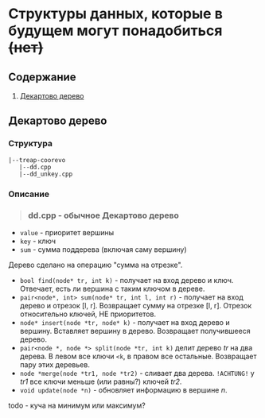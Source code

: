 # Структуры данных, которые в будущем могут понадобиться ~~(нет)~~

## Содержание
1. [Декартово дерево](#декартово-дерево)

## Декартово дерево
### Структура
```
|--treap-coorevo
   |--dd.cpp
   |--dd_unkey.cpp
```
### Описание
> ### dd.cpp - обычное Декартово дерево
  * `value` - приоритет вершины
  * `key` - ключ
  * `sum` - сумма поддерева (включая саму вершину)
  
 
Дерево сделано на операцию "сумма на отрезке".
  * `bool find(node* tr, int k)` - получает на вход дерево и ключ. Отвечает, есть ли вершина с таким ключом в дереве.
  * `pair<node*, int> sum(node* tr, int l, int r)` - получает на вход дерево и отрезок [l, r]. Возвращает сумму на отрезке [l, r]. Отрезок относительно ключей, НЕ приоритетов.
  * `node* insert(node *tr, node* k)` - получает на вход дерево и вершину. Вставляет вершину в дерево. Возвращает получившееся дерево.
  * `pair<node *, node *> split(node *tr, int k)` делит дерево *tr* на два дерева. В левом все ключи `<k`, в правом все остальные. Возвращает пару этих деревьев.
  * `node *merge(node *tr1, node *tr2)` - сливает два дерева. `!ACHTUNG!` у *tr1* все ключи меньше (или равны?) ключей *tr2*.
  * `void update(node *n)` - обновляет информацию в вершине *n*.
  
todo - куча на минимум или максимум?
